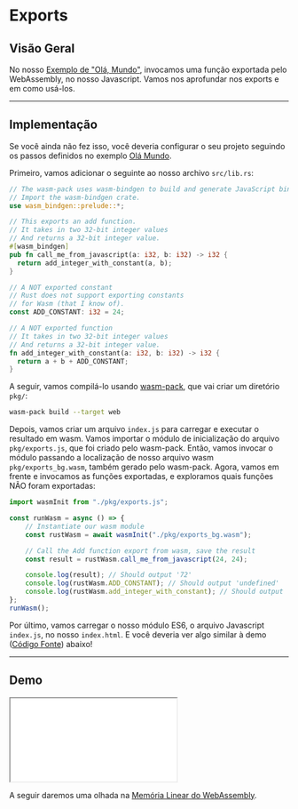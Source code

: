 # Exports

## Visão Geral

No nosso [Exemplo de "Olá, Mundo"](/example-redirect?exampleName=hello-world), invocamos uma função exportada pelo WebAssembly, no nosso Javascript. Vamos nos aprofundar nos exports e em como usá-los.

---

## Implementação

Se você ainda não fez isso, você deveria configurar o seu projeto seguindo os passos definidos no exemplo [Olá Mundo](/example-redirect?exampleName=hello-world).

Primeiro, vamos adicionar o seguinte ao nosso archivo `src/lib.rs`:

```rust
// The wasm-pack uses wasm-bindgen to build and generate JavaScript binding file.
// Import the wasm-bindgen crate.
use wasm_bindgen::prelude::*;

// This exports an add function.
// It takes in two 32-bit integer values
// And returns a 32-bit integer value.
#[wasm_bindgen]
pub fn call_me_from_javascript(a: i32, b: i32) -> i32 {
  return add_integer_with_constant(a, b);
}

// A NOT exported constant
// Rust does not support exporting constants
// for Wasm (that I know of).
const ADD_CONSTANT: i32 = 24;

// A NOT exported function
// It takes in two 32-bit integer values
// And returns a 32-bit integer value.
fn add_integer_with_constant(a: i32, b: i32) -> i32 {
  return a + b + ADD_CONSTANT;
}
```

A seguir, vamos compilá-lo usando [wasm-pack](https://github.com/rustwasm/wasm-pack), que vai criar um diretório `pkg/`:

```bash
wasm-pack build --target web
```

Depois, vamos criar um arquivo `index.js` para carregar e executar o resultado em wasm. Vamos importar o módulo de inicialização do arquivo `pkg/exports.js`, que foi criado pelo wasm-pack. Então, vamos invocar o módulo passando a localização de nosso arquivo wasm `pkg/exports_bg.wasm`, também gerado pelo wasm-pack. Agora, vamos em frente e invocamos as funções exportadas, e exploramos quais funções NÃO foram exportadas:

```javascript
import wasmInit from "./pkg/exports.js";

const runWasm = async () => {
    // Instantiate our wasm module
    const rustWasm = await wasmInit("./pkg/exports_bg.wasm");

    // Call the Add function export from wasm, save the result
    const result = rustWasm.call_me_from_javascript(24, 24);

    console.log(result); // Should output '72'
    console.log(rustWasm.ADD_CONSTANT); // Should output 'undefined'
    console.log(rustWasm.add_integer_with_constant); // Should output 'undefined'
};
runWasm();
```

Por último, vamos carregar o nosso módulo ES6, o arquivo Javascript `index.js`, no nosso `index.html`. E você deveria ver algo similar à demo ([Código Fonte](/source-redirect?path=examples/exports/demo/rust)) abaixo!

---

## Demo

<iframe title="Rust Demo" src="/demo-redirect?example-name=exports"></iframe>

A seguir daremos uma olhada na [Memória Linear do WebAssembly](/example-redirect?exampleName=webassembly-linear-memory).
